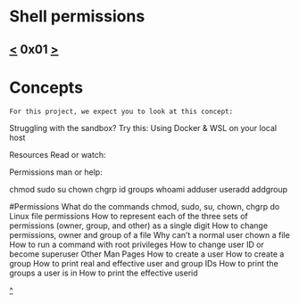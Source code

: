 # Shell permissions
[<](https://github.com/TheeKingZa/alx-system_engineering-devops/tree/master/0x00-shell_basics/README.md) 0x01 [>](https://github.com/TheeKingZa/alx-system_engineering-devops/tree/master/0x02-shell_redirections/README.md)
---


# Concepts
    For this project, we expect you to look at this concept:

Struggling with the sandbox? Try this: Using Docker & WSL on your local host



Resources
Read or watch:

Permissions
man or help:

chmod
sudo
su
chown
chgrp
id
groups
whoami
adduser
useradd
addgroup

#Permissions
What do the commands chmod, sudo, su, chown, chgrp do
Linux file permissions
How to represent each of the three sets of permissions (owner, group, and other) as a single digit
How to change permissions, owner and group of a file
Why can’t a normal user chown a file
How to run a command with root privileges
How to change user ID or become superuser
Other Man Pages
How to create a user
How to create a group
How to print real and effective user and group IDs
How to print the groups a user is in
How to print the effective userid

[^](#shell-permissions)